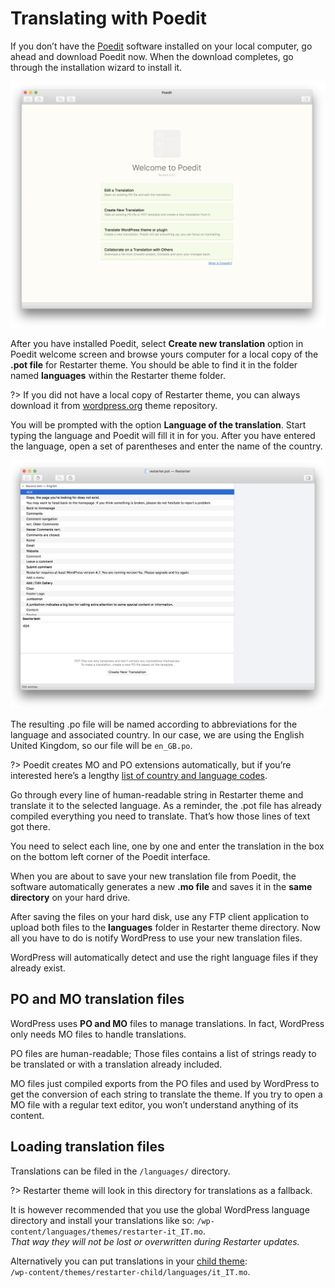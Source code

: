 # Translating with Poedit

If you don’t have the [Poedit](https://poedit.net) software installed on your local computer, go ahead and download Poedit now. When the download completes, go through the installation wizard to install it.

![Translating with Poedit](img/translating-with-poedit.png)

After you have installed Poedit, select **Create new translation** option in Poedit welcome screen and browse yours computer for a local copy of the **.pot file** for Restarter theme. You should be able to find it in the folder named **languages** within the Restarter theme folder.

?> If you did not have a local copy of Restarter theme, you can always download it from [wordpress.org](https://wordpress.org/themes/restarter/) theme repository.

You will be prompted with the option **Language of the translation**. Start typing the language and Poedit will fill it in for you. After you have entered the language, open a set of parentheses and enter the name of the country.

![Select language of the translation](img/select-language-of-the-translation.png)

The resulting .po file will be named according to abbreviations for the language and associated country. In our case, we are using the English United Kingdom, so our file will be ```en_GB.po```.

?> Poedit creates MO and PO extensions automatically, but if you’re interested here’s a lengthy [list of country and language codes](http://www.fincher.org/Utilities/CountryLanguageList.shtml).

Go through every line of human-readable string in Restarter theme and translate it to the selected language. As a reminder, the .pot file has already compiled everything you need to translate. That’s how those lines of text got there.

You need to select each line, one by one and enter the translation in the box on the bottom left corner of the Poedit interface.

When you are about to save your new translation file from Poedit, the software automatically generates a new **.mo file** and saves it in the **same directory** on your hard drive.

After saving the files on your hard disk, use any FTP client application to upload both files to the **languages** folder in Restarter theme directory. Now all you have to do is notify WordPress to use your new translation files.

WordPress will automatically detect and use the right language files if they already exist.

## PO and MO translation files

WordPress uses **PO and MO** files to manage translations. In fact, WordPress only needs MO files to handle translations.

PO files are human-readable; Those files contains a list of strings ready to be translated or with a translation already included.

MO files just compiled exports from the PO files and used by WordPress to get the conversion of each string to translate the theme. If you try to open a MO file with a regular text editor, you won’t understand anything of its content.

## Loading translation files

Translations can be filed in the ```/languages/``` directory.<br/>

?> Restarter theme will look in this directory for translations as a fallback. 

It is however recommended that you use the global WordPress language directory and install your translations like so: ```/wp-content/languages/themes/restarter-it_IT.mo```.<br/>
*That way they will not be lost or overwritten during Restarter updates.*

Alternatively you can put translations in your [child theme](https://mahdiyazdani.github.io/Restarter/#/install-restarter-wordpress-child-theme):<br/>```/wp-content/themes/restarter-child/languages/it_IT.mo```.
